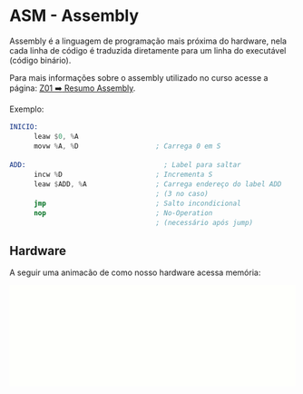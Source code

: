 # ASM - Assembly

Assembly é a linguagem de programação mais próxima do hardware, nela cada linha de código é traduzida diretamente para um linha do executável (código binário).

Para mais informações sobre o assembly utilizado no curso acesse a página: [Z01 :arrow_right: Resumo Assembly](https://insper.github.io/Z01.1/Util-Resumo-Assembly/).

Exemplo:

```nasm
INICIO:
	  leaw $0, %A
	  movw %A, %D                   ; Carrega 0 em S

ADD:                                  ; Label para saltar
	  incw %D                       ; Incrementa S
	  leaw $ADD, %A                 ; Carrega endereço do label ADD
	                                ; (3 no caso)
	  jmp                           ; Salto incondicional
	  nop                           ; No-Operation
	                                ; (necessário após jump)
```

## Hardware

A seguir uma animacão de como nosso hardware acessa memória:

![](./figs/Z0-nasm-ram/1.gif)
